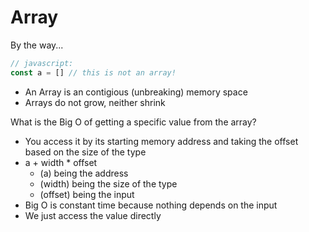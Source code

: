 # Array

By the way...

```js
// javascript:
const a = [] // this is not an array!
```

- An Array is an contigious (unbreaking) memory space
- Arrays do not grow, neither shrink

What is the Big O of getting a specific value from the array?

- You access it by its starting memory address and taking the offset based on the size of the type
- a + width * offset
  - (a) being the address
  - (width) being the size of the type
  - (offset) being the input
- Big O is constant time because nothing depends on the input
- We just access the value directly
